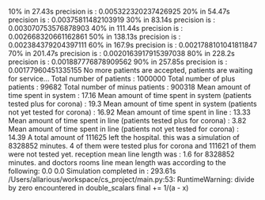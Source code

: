 10% in 27.43s precision is : 0.005322320237426925 20% in 54.47s precision is : 0.00375811482103919 30% in 83.14s precision is : 0.003070753576878903 40% in 111.44s precision is : 0.002668320661162861 50% in 138.13s precision is : 0.002384379204397111 60% in 167.9s precision is : 0.0021788101041811847 70% in 201.47s precision is : 0.0020163917915397038 80% in 228.2s precision is : 0.001887776878909562 90% in 257.85s precision is : 0.00177960451335155 No more patients are accepted, patients are waiting for service... Total number of patients : 1000000 Total number of plus patients : 99682 Total number of minus patients : 900318 Mean amount of time spent in system : 17.16 Mean amount of time spent in system (patients tested plus for corona) : 19.3 Mean amount of time spent in system (patients not yet tested for corona) : 16.92 Mean amount of time spent in line : 13.33 Mean amount of time spent in line (patients tested plus for corona) : 3.82 Mean amount of time spent in line (patients not yet tested for corona) : 14.39 A total amount of 111625 left the hospital. this was a simulation of 8328852 minutes. 4 of them were tested plus for corona and 111621 of them were not tested yet. reception mean line length was : 1.6 for 8328852 minutes. and doctors rooms line mean length was according to the following: 0.0 0.0 Simulation completed in : 293.61s /Users/allarious/workspace/cs_project/main.py:53: RuntimeWarning: divide by zero encountered in double_scalars final += 1/(a - x)